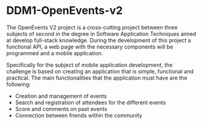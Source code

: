 # DDM1-OpenEvents-v2

The OpenEvents V2 project is a cross-cutting project between three subjects of second in the degree in Software Application Techniques aimed at develop full-stack knowledge. During the development of this project a functional API, a web page with the necessary components will be programmed and a mobile application.

Specifically for the subject of mobile application development, the challenge is based on creating an application that is simple, functional and practical. The main functionalities that the application must have are the following:

  - Creation and management of events
  - Search and registration of attendees for the different events
  - Score and comments on past events
  - Connection between friends within the community
